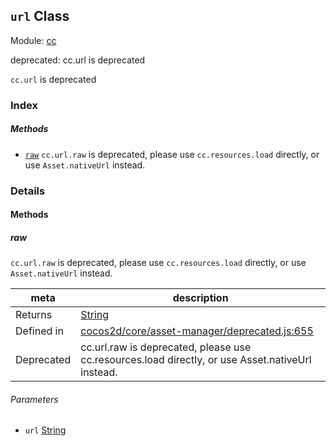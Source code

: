 ## `url` Class



Module: [cc](../modules/cc.md)

deprecated: cc.url is deprecated

`cc.url` is deprecated



### Index



##### Methods

  - [`raw`](#raw) `cc.url.raw` is deprecated, please use `cc.resources.load` directly, or use `Asset.nativeUrl` instead.



### Details




<!-- Method Block -->
#### Methods


##### raw

`cc.url.raw` is deprecated, please use `cc.resources.load` directly, or use `Asset.nativeUrl` instead.

| meta | description |
|------|-------------|
| Returns | <a href="https://developer.mozilla.org/en/JavaScript/Reference/Global_Objects/String" class="crosslink external" target="_blank">String</a> 
| Defined in | [cocos2d/core/asset-manager/deprecated.js:655](https://github.com/cocos-creator/engine/blob/22ca6465effd8063cb95e509843b8bef3d880759/cocos2d/core/asset-manager/deprecated.js#L655) |
| Deprecated | cc.url.raw is deprecated, please use cc.resources.load directly, or use Asset.nativeUrl instead. |

###### Parameters
- `url` <a href="https://developer.mozilla.org/en/JavaScript/Reference/Global_Objects/String" class="crosslink external" target="_blank">String</a> 



